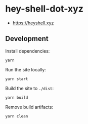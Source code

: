 # hey-shell-dot-xyz

* https://heyshell.xyz

## Development

Install dependencies:

```
yarn
```

Run the site locally:

```
yarn start
```

Build the site to `./dist`:

```
yarn build
```

Remove build artifacts:

```
yarn clean
```
